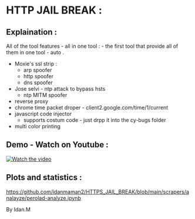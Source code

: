 
# HTTP JAIL BREAK : 

## Explaination : 
All of the tool features - all in one tool : - the first tool that provide all of them in one tool - auto . 
  * Moxie's ssl strip : 
      * arp spoofer
      * http spoofer
      * dns spoofer 
  * Jose selvi - ntp attack to bypass hsts 
      * ntp MITM spoofer
  * reverse proxy 
  * chrome time packet droper - client2.google.com/time/1/current
  * javascript code injector 
    * supports costum code - just drpp it into the cy-bugs folder 
  * multi color printing 



## Demo - Watch on Youtube : 

[![Watch the video](https://img.youtube.com/vi/1LIOHfKFCmc/maxresdefault.jpg)](https://www.youtube.com/watch?v=1LIOHfKFCmc)
## Plots and statistics : 
 https://github.com/idanmaman2/HTTPS_JAIL_BREAK/blob/main/scrapers/analayze/perolad-analyze.ipynb

 
 
 By Idan.M
